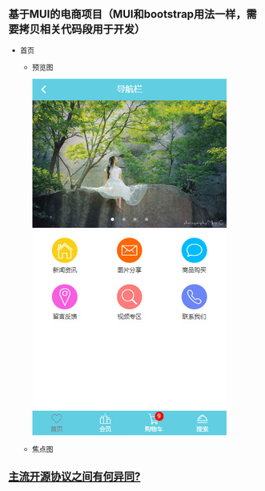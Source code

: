 ## 基于MUI的电商项目（MUI和bootstrap用法一样，需要拷贝相关代码段用于开发）

+ 首页
  
  + 预览图<br>

    ![MUI](src/images/电商.jpg)

  + 焦点图

## [主流开源协议之间有何异同?](https://www.zhihu.com/question/19568896)